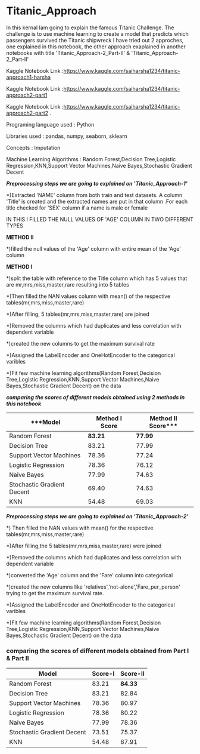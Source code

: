 # Titanic_Approach
In this kernal Iam going to explain the famous Titanic Challenge. The challenge is to use machine learning to create a model that predicts which passengers survived the Titanic shipwreck I have tried out 2 approches, one explained in this notebook, the other approach exaplained in another notebooks with title 'Titanic_Approach-2_Part-II' &amp; 'Titanic_Approach-2_Part-II'

Kaggle Notebook Link :https://www.kaggle.com/saiharsha1234/titanic-approach1-harsha

Kaggle Notebook Link :https://www.kaggle.com/saiharsha1234/titanic-approach2-part1 

Kaggle Notebook Link :https://www.kaggle.com/saiharsha1234/titanic-approach2-part2 .

Programing language used : Python 

Libraries used : pandas, numpy, seaborn, sklearn 

Concepts : Imputation

Machine Learning Algorithms : Random Forest,Decision Tree,Logistic Regression,KNN,Support Vector Machines,Naive Bayes,Stochastic Gradient Decent

***Preprocessing steps we are going to explained on 'Titanic_Approach-1'***

*)Extracted 'NAME' column from both train and test datasets. A column 'Title' is created and the extracted names are put in that column .For each title checked for 'SEX' column if a name is male or female

IN THIS I FILLED THE NULL VALUES OF 'AGE' COLUMN IN TWO DIFFERENT TYPES

**METHOD II**

*)filled the null values of the 'Age' column with entire mean of the 'Age' column

**METHOD I**

*)split the table with reference to the Title column which has 5 values that are mr,mrs,miss,master,rare resulting into 5 tables

*)Then filled the NAN values column with mean() of the respective tables(mr,mrs,miss,master,rare)

*)After filling, 5 tables(mr,mrs,miss,master,rare) are joined

*)Removed the columns which had duplicates and less correlation with dependent variable

*)created the new columns to get the maximum survival rate

*)Assigned the LabelEncoder and OneHotEncoder to the categorical varibles

*)Fit few machine learning algorithms(Random Forest,Decision Tree,Logistic Regression,KNN,Support Vector Machines,Naive Bayes,Stochastic Gradient Decent) on the data

***comparing the scores of different models obtained using 2 methods in this notebook***

|  ***Model	               | Method I Score	   |    Method II Score*** |
|--------------------------|-------------------|-----------------------|
|Random Forest	            | **83.21**    	    |       **77.99**       |
|Decision Tree	            |   83.21	          |         77.99         |
|Support Vector Machines	  |   78.36	          |         77.24         |
|Logistic Regression	      |   78.36	          |         76.12         |
|Naive Bayes	              |   77.99	          |         74.63         |
|Stochastic Gradient Decent|	  69.40	          |         74.63         |
|KNN	                      |   54.48	          |         69.03         |




***Preprocessing steps we are going to explained on 'Titanic_Approach-2'***


*) Then filled the NAN values with mean() for the respective tables(mr,mrs,miss,master,rare)

*)After filling,the 5 tables(mr,mrs,miss,master,rare) were joined

*)Removed the columns which had duplicates and less correlation with dependent variable

*)converted the 'Age' column and the 'Fare' column into categorical

*)created the new columns like 'relatives','not-alone','Fare_per_person' trying to get the maximum survival rate.

*)Assigned the LabelEncoder and OneHotEncoder to the categorical varibles

*)Fit few machine learning algorithms(Random Forest,Decision Tree,Logistic Regression,KNN,Support Vector Machines,Naive Bayes,Stochastic Gradient Decent) on the data



### comparing the scores of different models obtained from Part I & Part II
| Model                       | Score-I | Score-II |
| --------------------------- | ------- | -------- |
| Random Forest               |  83.21  | **84.33**|
| Decision Tree               |  83.21  |   82.84  |
| Support Vector Machines     |  78.36  |   80.97  |
| Logistic Regression         |  78.36  |   80.22  |
| Naive Bayes                 |  77.99  |   78.36  |
| Stochastic Gradient Decent  |  73.51  |   75.37  |
| KNN                         |  54.48  |   67.91  |
